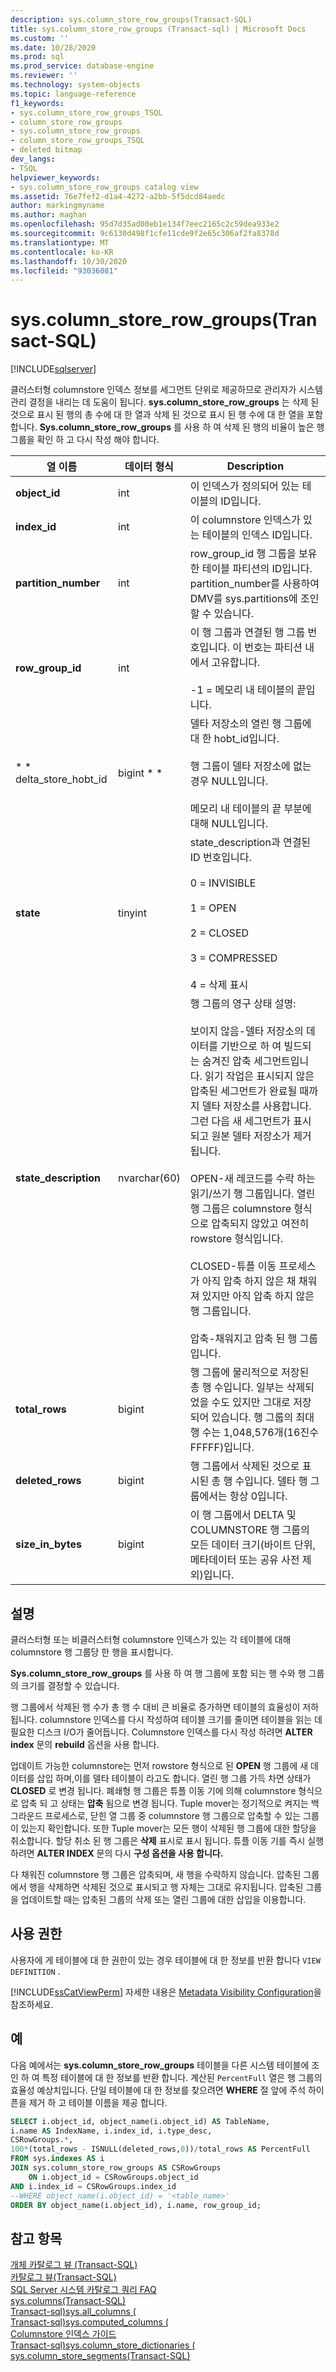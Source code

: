 ```yaml
---
description: sys.column_store_row_groups(Transact-SQL)
title: sys.column_store_row_groups (Transact-sql) | Microsoft Docs
ms.custom: ''
ms.date: 10/28/2020
ms.prod: sql
ms.prod_service: database-engine
ms.reviewer: ''
ms.technology: system-objects
ms.topic: language-reference
f1_keywords:
- sys.column_store_row_groups_TSQL
- column_store_row_groups
- sys.column_store_row_groups
- column_store_row_groups_TSQL
- deleted bitmap
dev_langs:
- TSQL
helpviewer_keywords:
- sys.column_store_row_groups catalog view
ms.assetid: 76e7fef2-d1a4-4272-a2bb-5f5dcd84aedc
author: markingmyname
ms.author: maghan
ms.openlocfilehash: 95d7d35ad00eb1e134f7eec2165c2c59dea933e2
ms.sourcegitcommit: 9c6130d498f1cfe11cde9f2e65c306af2fa8378d
ms.translationtype: MT
ms.contentlocale: ko-KR
ms.lasthandoff: 10/30/2020
ms.locfileid: "93036081"
---
```

# <a name="syscolumn_store_row_groups-transact-sql"></a>sys.column_store_row_groups(Transact-SQL)
[!INCLUDE[sqlserver](../../includes/applies-to-version/sqlserver.md)]

  클러스터형 columnstore 인덱스 정보를 세그먼트 단위로 제공하므로 관리자가 시스템 관리 결정을 내리는 데 도움이 됩니다. **sys.column_store_row_groups** 는 삭제 된 것으로 표시 된 행의 총 수에 대 한 열과 삭제 된 것으로 표시 된 행 수에 대 한 열을 포함 합니다. **Sys.column_store_row_groups** 를 사용 하 여 삭제 된 행의 비율이 높은 행 그룹을 확인 하 고 다시 작성 해야 합니다.  
   
|열 이름|데이터 형식|Description|  
|-----------------|---------------|-----------------|  
|**object_id**|int|이 인덱스가 정의되어 있는 테이블의 ID입니다.|  
|**index_id**|int|이 columnstore 인덱스가 있는 테이블의 인덱스 ID입니다.|  
|**partition_number**|int|row_group_id 행 그룹을 보유한 테이블 파티션의 ID입니다. partition_number를 사용하여 DMV를 sys.partitions에 조인할 수 있습니다.|  
|**row_group_id**|int|이 행 그룹과 연결된 행 그룹 번호입니다. 이 번호는 파티션 내에서 고유합니다.<br /><br /> -1 = 메모리 내 테이블의 끝입니다.|  
|* * delta_store_hobt_id|bigint * *|델타 저장소의 열린 행 그룹에 대 한 hobt_id입니다.<br /><br /> 행 그룹이 델타 저장소에 없는 경우 NULL입니다.<br /><br /> 메모리 내 테이블의 끝 부분에 대해 NULL입니다.|  
|**state**|tinyint|state_description과 연결된 ID 번호입니다.<br /><br /> 0 = INVISIBLE<br /><br /> 1 = OPEN<br /><br /> 2 = CLOSED<br /><br /> 3 = COMPRESSED <br /><br /> 4 = 삭제 표시|  
|**state_description**|nvarchar(60)|행 그룹의 영구 상태 설명:<br /><br /> 보이지 않음-델타 저장소의 데이터를 기반으로 하 여 빌드되는 숨겨진 압축 세그먼트입니다. 읽기 작업은 표시되지 않은 압축된 세그먼트가 완료될 때까지 델타 저장소를 사용합니다. 그런 다음 새 세그먼트가 표시되고 원본 델타 저장소가 제거됩니다.<br /><br /> OPEN-새 레코드를 수락 하는 읽기/쓰기 행 그룹입니다. 열린 행 그룹은 columnstore 형식으로 압축되지 않았고 여전히 rowstore 형식입니다.<br /><br /> CLOSED-튜플 이동 프로세스가 아직 압축 하지 않은 채 채워져 있지만 아직 압축 하지 않은 행 그룹입니다.<br /><br /> 압축-채워지고 압축 된 행 그룹입니다.|  
|**total_rows**|bigint|행 그룹에 물리적으로 저장된 총 행 수입니다. 일부는 삭제되었을 수도 있지만 그대로 저장되어 있습니다. 행 그룹의 최대 행 수는 1,048,576개(16진수 FFFFF)입니다.|  
|**deleted_rows**|bigint|행 그룹에서 삭제된 것으로 표시된 총 행 수입니다. 델타 행 그룹에서는 항상 0입니다.|  
|**size_in_bytes**|bigint|이 행 그룹에서 DELTA 및 COLUMNSTORE 행 그룹의 모든 데이터 크기(바이트 단위, 메타데이터 또는 공유 사전 제외)입니다.|  
  
## <a name="remarks"></a>설명  
 클러스터형 또는 비클러스터형 columnstore 인덱스가 있는 각 테이블에 대해 columnstore 행 그룹당 한 행을 표시합니다.  
  
 **Sys.column_store_row_groups** 를 사용 하 여 행 그룹에 포함 되는 행 수와 행 그룹의 크기를 결정할 수 있습니다.  
  
 행 그룹에서 삭제된 행 수가 총 행 수 대비 큰 비율로 증가하면 테이블의 효율성이 저하됩니다. columnstore 인덱스를 다시 작성하여 테이블 크기를 줄이면 테이블을 읽는 데 필요한 디스크 I/O가 줄어듭니다. Columnstore 인덱스를 다시 작성 하려면 **ALTER index** 문의 **rebuild** 옵션을 사용 합니다.  
  
 업데이트 가능한 columnstore는 먼저 rowstore 형식으로 된 **OPEN** 행 그룹에 새 데이터를 삽입 하며,이를 델타 테이블이 라고도 합니다.  열린 행 그룹 가득 차면 상태가 **CLOSED** 로 변경 됩니다. 폐쇄형 행 그룹은 튜플 이동 기에 의해 columnstore 형식으로 압축 되 고 상태는 **압축** 됨으로 변경 됩니다.  Tuple mover는 정기적으로 켜지는 백그라운드 프로세스로, 닫힌 열 그룹 중 columnstore 행 그룹으로 압축할 수 있는 그룹이 있는지 확인합니다.  또한 Tuple mover는 모든 행이 삭제된 행 그룹에 대한 할당을 취소합니다. 할당 취소 된 행 그룹은 **삭제** 표시로 표시 됩니다. 튜플 이동 기를 즉시 실행 하려면 **ALTER INDEX** 문의 다시 **구성 옵션을 사용 합니다.**  
  
 다 채워진 columnstore 행 그룹은 압축되며, 새 행을 수락하지 않습니다. 압축된 그룹에서 행을 삭제하면 삭제된 것으로 표시되고 행 자체는 그대로 유지됩니다. 압축된 그룹을 업데이트할 때는 압축된 그룹의 삭제 또는 열린 그룹에 대한 삽입을 이용합니다.  
  
## <a name="permissions"></a>사용 권한  
 사용자에 게 테이블에 대 한 권한이 있는 경우 테이블에 대 한 정보를 반환 합니다 `VIEW DEFINITION` .  
  
 [!INCLUDE[ssCatViewPerm](../../includes/sscatviewperm-md.md)] 자세한 내용은 [Metadata Visibility Configuration](../../relational-databases/security/metadata-visibility-configuration.md)을 참조하세요.  
  
## <a name="examples"></a>예  
 다음 예에서는 **sys.column_store_row_groups** 테이블을 다른 시스템 테이블에 조인 하 여 특정 테이블에 대 한 정보를 반환 합니다. 계산된 `PercentFull` 열은 행 그룹의 효율성 예상치입니다. 단일 테이블에 대 한 정보를 찾으려면 **WHERE** 절 앞에 주석 하이픈을 제거 하 고 테이블 이름을 제공 합니다.  
  
```sql  
SELECT i.object_id, object_name(i.object_id) AS TableName,   
i.name AS IndexName, i.index_id, i.type_desc,   
CSRowGroups.*,   
100*(total_rows - ISNULL(deleted_rows,0))/total_rows AS PercentFull    
FROM sys.indexes AS i  
JOIN sys.column_store_row_groups AS CSRowGroups  
    ON i.object_id = CSRowGroups.object_id  
AND i.index_id = CSRowGroups.index_id   
--WHERE object_name(i.object_id) = '<table_name>'   
ORDER BY object_name(i.object_id), i.name, row_group_id;  
```  
  
## <a name="see-also"></a>참고 항목  
 [개체 카탈로그 뷰 &#40;Transact-SQL&#41;](../../relational-databases/system-catalog-views/object-catalog-views-transact-sql.md)   
 [카탈로그 뷰&#40;Transact-SQL&#41;](../../relational-databases/system-catalog-views/catalog-views-transact-sql.md)   
 [SQL Server 시스템 카탈로그 쿼리 FAQ](../../relational-databases/system-catalog-views/querying-the-sql-server-system-catalog-faq.md)   
 [sys.columns&#40;Transact-SQL&#41;](../../relational-databases/system-catalog-views/sys-columns-transact-sql.md)   
 [Transact-sql&#41;sys.all_columns &#40;](../../relational-databases/system-catalog-views/sys-all-columns-transact-sql.md)   
 [Transact-sql&#41;sys.computed_columns &#40;](../../relational-databases/system-catalog-views/sys-computed-columns-transact-sql.md)   
 [Columnstore 인덱스 가이드](~/relational-databases/indexes/columnstore-indexes-overview.md)     
 [Transact-sql&#41;sys.column_store_dictionaries &#40;](../../relational-databases/system-catalog-views/sys-column-store-dictionaries-transact-sql.md)   
 [sys.column_store_segments&#40;Transact-SQL&#41;](../../relational-databases/system-catalog-views/sys-column-store-segments-transact-sql.md)  
  
  

